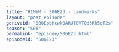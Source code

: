 ```yaml
---
title: "HIMYM - S06E23 - Landmarks"
layout: "post_episode"
gdriveid: "0B0EpbHcwk0ARUTBVT0d3Rk5oT2s"
season: "S06"
permalink: "episode/S06E23.html"
episodeid: "S06E23"
---
```


